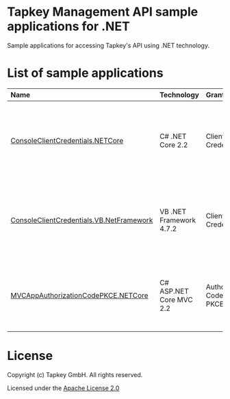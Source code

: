 # Tapkey Management API sample applications for .NET
Sample applications for accessing Tapkey's API using .NET technology.

# List of sample applications
| Name                   | Technology | Grant type | Description |
|:-----------------------|:-----------|:-----------|:------------|
| [ConsoleClientCredentials.NETCore](src/ConsoleClientCredentials.NETCore) | C# .NET Core 2.2 | Client Credentials | A command-line application that prints a list of a user's locking devices. |
| [ConsoleClientCredentials.VB.NetFramework](src/ConsoleClientCredentials.VB.NetFramework) | VB .NET Framework 4.7.2 | Client Credentials | A command-line application that prints a list of a user's locking devices. |
| [MVCAppAuthorizationCodePKCE.NETCore](src/MVCAppAuthorizationCodePKCE.NETCore) | C# ASP.NET Core MVC 2.2 | Authorization Code with PKCE | An ASP.NET MVC web site that prints a list of a user's locking devices. |

# License
Copyright (c) Tapkey GmbH. All rights reserved.

Licensed under the [Apache License 2.0](https://spdx.org/licenses/Apache-2.0.html)